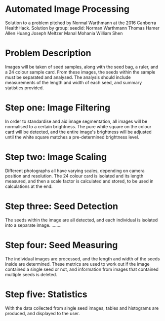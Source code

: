 # Automated Image Processing

Solution to a problem pitched by Normal Warthmann at the 2016 Canberra HealthHack. 
Solution by group: seedid:
Norman Warthmann
Thomas Hamer
Allen Huang
Joseph Meltzer
Manal Mohania
William Shen


# Problem Description

Images will be taken of seed samples, along with the seed bag, a ruler, and a 24 colour sample card. From these images, the seeds within the sample must be separated and analysed. The analysis should include measurements of the length and width of each seed, and summary statistics provided. 


# Step one: Image Filtering

In order to standardise and aid image segmentation, all images will be normalised to a certain brightness. The pure white square on the colour card will be detected, and the entire image's brightness will be adjusted until the white square matches a pre-determined brightness level. 


# Step two: Image Scaling

Different photographs all have varying scales, depending on camera position and resolution. The 24 colour card is isolated and its length measured, and then a scale factor is calculated and stored, to be used in calculations at the end. 

# Step three: Seed Detection

The seeds within the image are all detected, and each individual is isolated into a separate image. ........

# Step four: Seed Measuring

The individual images are processed, and the length and width of the seeds inside are determined. These metrics are used to work out if the image contained a single seed or not, and information from images that contained multiple seeds is deleted. 

# Step five: Statistics

With the data collected from single seed images, tables and histograms are produced, and displayed to the user. 